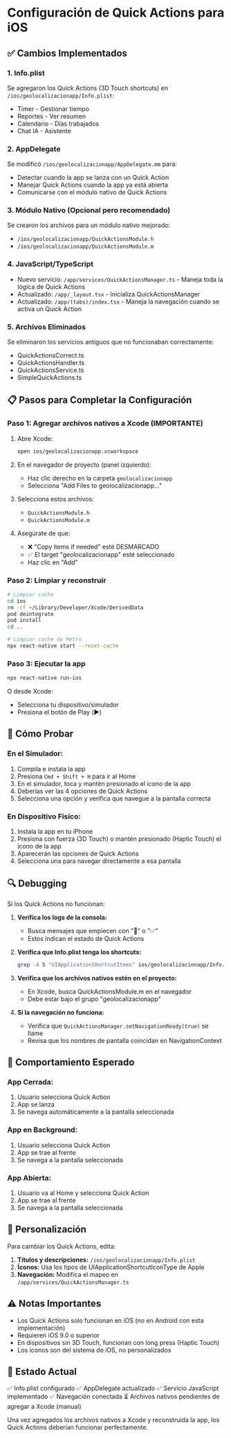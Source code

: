 # Configuración de Quick Actions para iOS

## ✅ Cambios Implementados

### 1. Info.plist
Se agregaron los Quick Actions (3D Touch shortcuts) en `/ios/geolocalizacionapp/Info.plist`:
- Timer - Gestionar tiempo
- Reportes - Ver resumen  
- Calendario - Días trabajados
- Chat IA - Asistente

### 2. AppDelegate
Se modificó `/ios/geolocalizacionapp/AppDelegate.mm` para:
- Detectar cuando la app se lanza con un Quick Action
- Manejar Quick Actions cuando la app ya está abierta
- Comunicarse con el módulo nativo de Quick Actions

### 3. Módulo Nativo (Opcional pero recomendado)
Se crearon los archivos para un módulo nativo mejorado:
- `/ios/geolocalizacionapp/QuickActionsModule.h`
- `/ios/geolocalizacionapp/QuickActionsModule.m`

### 4. JavaScript/TypeScript
- Nuevo servicio: `/app/services/QuickActionsManager.ts` - Maneja toda la lógica de Quick Actions
- Actualizado: `/app/_layout.tsx` - Inicializa QuickActionsManager
- Actualizado: `/app/(tabs)/index.tsx` - Maneja la navegación cuando se activa un Quick Action

### 5. Archivos Eliminados
Se eliminaron los servicios antiguos que no funcionaban correctamente:
- QuickActionsCorrect.ts
- QuickActionsHandler.ts  
- QuickActionsService.ts
- SimpleQuickActions.ts

## 📋 Pasos para Completar la Configuración

### Paso 1: Agregar archivos nativos a Xcode (IMPORTANTE)

1. Abre Xcode:
   ```bash
   open ios/geolocalizacionapp.xcworkspace
   ```

2. En el navegador de proyecto (panel izquierdo):
   - Haz clic derecho en la carpeta `geolocalizacionapp`
   - Selecciona "Add Files to geolocalizacionapp..."

3. Selecciona estos archivos:
   - `QuickActionsModule.h`
   - `QuickActionsModule.m`

4. Asegúrate de que:
   - ❌ "Copy items if needed" esté DESMARCADO
   - ✅ El target "geolocalizacionapp" esté seleccionado
   - Haz clic en "Add"

### Paso 2: Limpiar y reconstruir

```bash
# Limpiar cache
cd ios
rm -rf ~/Library/Developer/Xcode/DerivedData
pod deintegrate
pod install
cd ..

# Limpiar cache de Metro
npx react-native start --reset-cache
```

### Paso 3: Ejecutar la app

```bash
npx react-native run-ios
```

O desde Xcode:
- Selecciona tu dispositivo/simulador
- Presiona el botón de Play (▶️)

## 🧪 Cómo Probar

### En el Simulador:
1. Compila e instala la app
2. Presiona `Cmd + Shift + H` para ir al Home
3. En el simulador, toca y mantén presionado el ícono de la app
4. Deberías ver las 4 opciones de Quick Actions
5. Selecciona una opción y verifica que navegue a la pantalla correcta

### En Dispositivo Físico:
1. Instala la app en tu iPhone
2. Presiona con fuerza (3D Touch) o mantén presionado (Haptic Touch) el ícono de la app
3. Aparecerán las opciones de Quick Actions
4. Selecciona una para navegar directamente a esa pantalla

## 🔍 Debugging

Si los Quick Actions no funcionan:

1. **Verifica los logs de la consola:**
   - Busca mensajes que empiecen con "📱" o "✅" 
   - Estos indican el estado de Quick Actions

2. **Verifica que Info.plist tenga los shortcuts:**
   ```bash
   grep -A 5 "UIApplicationShortcutItems" ios/geolocalizacionapp/Info.plist
   ```

3. **Verifica que los archivos nativos estén en el proyecto:**
   - En Xcode, busca QuickActionsModule.m en el navegador
   - Debe estar bajo el grupo "geolocalizacionapp"

4. **Si la navegación no funciona:**
   - Verifica que `QuickActionsManager.setNavigationReady(true)` se llame
   - Revisa que los nombres de pantalla coincidan en NavigationContext

## 📱 Comportamiento Esperado

### App Cerrada:
1. Usuario selecciona Quick Action
2. App se lanza
3. Se navega automáticamente a la pantalla seleccionada

### App en Background:
1. Usuario selecciona Quick Action
2. App se trae al frente
3. Se navega a la pantalla seleccionada

### App Abierta:
1. Usuario va al Home y selecciona Quick Action
2. App se trae al frente
3. Se navega a la pantalla seleccionada

## 🎨 Personalización

Para cambiar los Quick Actions, edita:

1. **Títulos y descripciones:** `/ios/geolocalizacionapp/Info.plist`
2. **Íconos:** Usa los tipos de UIApplicationShortcutIconType de Apple
3. **Navegación:** Modifica el mapeo en `/app/services/QuickActionsManager.ts`

## ⚠️ Notas Importantes

- Los Quick Actions solo funcionan en iOS (no en Android con esta implementación)
- Requieren iOS 9.0 o superior
- En dispositivos sin 3D Touch, funcionan con long press (Haptic Touch)
- Los íconos son del sistema de iOS, no personalizados

## 🚀 Estado Actual

✅ Info.plist configurado
✅ AppDelegate actualizado
✅ Servicio JavaScript implementado
✅ Navegación conectada
⏳ Archivos nativos pendientes de agregar a Xcode (manual)

Una vez agregados los archivos nativos a Xcode y reconstruida la app, los Quick Actions deberían funcionar perfectamente.